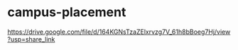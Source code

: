 # campus-placement
https://drive.google.com/file/d/164KGNsTzaZElxrvzg7V_61h8bBoeg7Hj/view?usp=share_link
